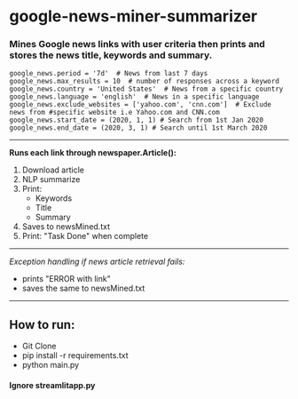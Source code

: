 # google-news-miner-summarizer


### Mines Google news links with user criteria then prints and stores the news title, keywords and summary.
```
google_news.period = '7d'  # News from last 7 days
google_news.max_results = 10  # number of responses across a keyword
google_news.country = 'United States'  # News from a specific country 
google_news.language = 'english'  # News in a specific language
google_news.exclude_websites = ['yahoo.com', 'cnn.com']  # Exclude news from #specific website i.e Yahoo.com and CNN.com
google_news.start_date = (2020, 1, 1) # Search from 1st Jan 2020
google_news.end_date = (2020, 3, 1) # Search until 1st March 2020
```
---
**Runs each link through newspaper.Article():**
 1. Download article
 2. NLP summarize 
 3. Print:
    - Keywords
    - Title 
    - Summary
 1. Saves to newsMined.txt
 2. Print: "Task Done" when complete

---
*Exception handling if news article retrieval fails:*
  - prints "ERROR with link"
  - saves the same to newsMined.txt
---
## **How to run:**
 - Git Clone 
 - pip install -r requirements.txt
 - python main.py 


#### Ignore streamlitapp.py


